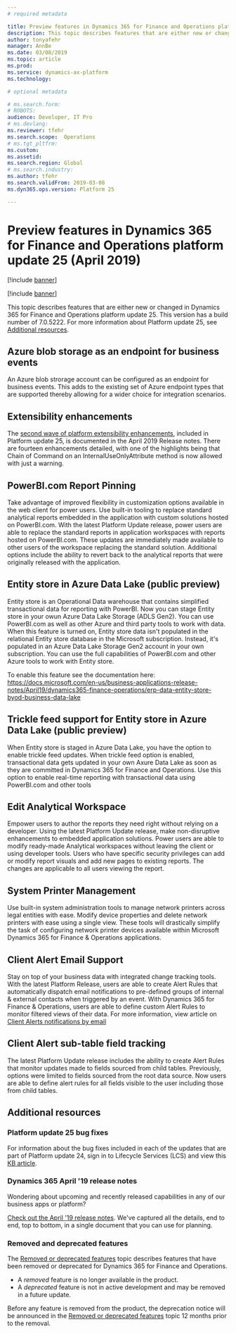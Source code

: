 ```yaml
---
# required metadata

title: Preview features in Dynamics 365 for Finance and Operations platform update 25 (April 2019)
description: This topic describes features that are either new or changed in Dynamics 365 for Finance and Operation platform update 25 (April 2019). 
author: tonyafehr
manager: AnnBe
ms.date: 03/08/2019
ms.topic: article
ms.prod: 
ms.service: dynamics-ax-platform
ms.technology: 

# optional metadata

# ms.search.form: 
# ROBOTS: 
audience: Developer, IT Pro
# ms.devlang: 
ms.reviewer: tfehr
ms.search.scope:  Operations
# ms.tgt_pltfrm: 
ms.custom: 
ms.assetid:
ms.search.region: Global
# ms.search.industry: 
ms.author: tfehr
ms.search.validFrom: 2019-03-08
ms.dyn365.ops.version: Platform 25

---
```

# Preview features in Dynamics 365 for Finance and Operations platform update 25 (April 2019)

[!include [banner](../includes/banner.md)]

[!include [banner](../includes/preview-banner.md)]

This topic describes features that are either new or changed in Dynamics 365 for Finance and Operations platform update 25. This version has a build number of 7.0.5222. For more information about Platform update 25, see [Additional resources](whats-new-platform-25.md#additional-resources).

## Azure blob storage as an endpoint for business events
An Azure blob strorage account can be configured as an endpoint for business events. This adds to the existing set of Azure endpoint types that are supported thereby allowing for a wider choice for integration scenarios.

## Extensibility enhancements
The [second wave of platform extensibility enhancements](https://docs.microsoft.com/en-us/business-applications-release-notes/April19/dynamics365-finance-operations/platform-extensibility2), included in Platform update 25, is documented in the April 2019 Release notes. There are fourteen enhancements detailed, with one of the highlights being that Chain of Command on an InternalUseOnlyAttribute method is now allowed with just a warning.

## PowerBI.com Report Pinning
Take advantage of improved flexibility in customization options available in the web client for power users. Use built-in tooling to replace standard analytical reports embedded in the application with custom solutions hosted on PowerBI.com. With the latest Platform Update release, power users are able to replace the standard reports in application workspaces with reports hosted on PowerBI.com.  These updates are immediately made available to other users of the workspace replacing the standard solution. Additional options include the ability to revert back to the analytical reports that were originally released with the application.

## Entity store in Azure Data Lake (public preview)
Entity store is an Operational Data warehouse that contains simplified transactional data for reporting with PowerBI. Now you can stage Entity store in your owun Azure Data Lake Storage (ADLS Gen2). You can use PowerBI.com as well as other Azure and third party tools to work with data. When this feature is turned on, Entity store data isn't populated in the relational Entity store database in the Microsoft subscription. Instead, it's populated in an Azure Data Lake Storage Gen2 account in your own subscription. You can use the full capabilities of PowerBI.com and other Azure tools to work with Entity store.

To enable this feature see the documentation here: https://docs.microsoft.com/en-us/business-applications-release-notes/April19/dynamics365-finance-operations/erp-data-entity-store-byod-business-data-lake

## Trickle feed support for Entity store in Azure Data Lake (public preview)
When Entity store is staged in Azure Data Lake, you have the option to enable trickle feed updates. When trickle feed option is enabled, transactional data gets updated in your own Axure Data Lake as soon as they are committed in Dynamics 365 for Finance and Operations. Use this option to enable real-time reporting with transactional data using PowerBI.com and other tools

## Edit Analytical Workspace
Empower users to author the reports they need right without relying on a developer. Using the latest Platform Update release, make non-disruptive enhancements to embedded application solutions. Power users are able to modify ready-made Analytical workspaces without leaving the client or using developer tools. Users who have specific security privileges can add or modify report visuals and add new pages to existing reports. The changes are applicable to all users viewing the report.

## System Printer Management
Use built-in system administration tools to manage network printers across legal entities with ease. Modify device properties and delete network printers with ease using a single view. These tools will drastically simplify the task of configuring network printer devices available within Microsoft Dynamics 365 for Finance & Operations applications.

## Client Alert Email Support
Stay on top of your business data with integrated change tracking tools. With the latest Platform Release, users are able to create Alert Rules that automatically dispatch email notifications to pre-defined groups of internal & external contacts when triggered by an event. With Dynamics 365 for Finance & Operations, users are able to define custom Alert Rules to monitor filtered views of their data. 
For more information, view article on [Client Alerts notifications by email](https://docs.microsoft.com/en-us/dynamics365/unified-operations/fin-and-ops/get-started/alert-email-notifications)

## Client Alert sub-table field tracking
The latest Platform Update release includes the ability to create Alert Rules that monitor updates made to fields sourced from child tables. Previously, options were limited to fields sourced from the root data source. Now users are able to define alert rules for all fields visible to the user including those from child tables.


## Additional resources

### Platform update 25 bug fixes
For information about the bug fixes included in each of the updates that are part of Platform update 24, sign in to Lifecycle Services (LCS) and view this [KB article](https://fix.lcs.dynamics.com).

### Dynamics 365 April '19 release notes
Wondering about upcoming and recently released capabilities in any of our business apps or platform?

[Check out the April '19 release notes](https://docs.microsoft.com/en-us/business-applications-release-notes/April19/index). We've captured all the details, end to end, top to bottom, in a single document that you can use for planning.

### Removed and deprecated features
The [Removed or deprecated features](../../dev-itpro/migration-upgrade/deprecated-features.md) topic describes features that have been removed or deprecated for Dynamics 365 for Finance and Operations.

- A *removed* feature is no longer available in the product.
- A *deprecated* feature is not in active development and may be removed in a future update.

Before any feature is removed from the product, the deprecation notice will be announced in the [Removed or deprecated features](../../dev-itpro/migration-upgrade/deprecated-features.md) topic 12 months prior to the removal.
